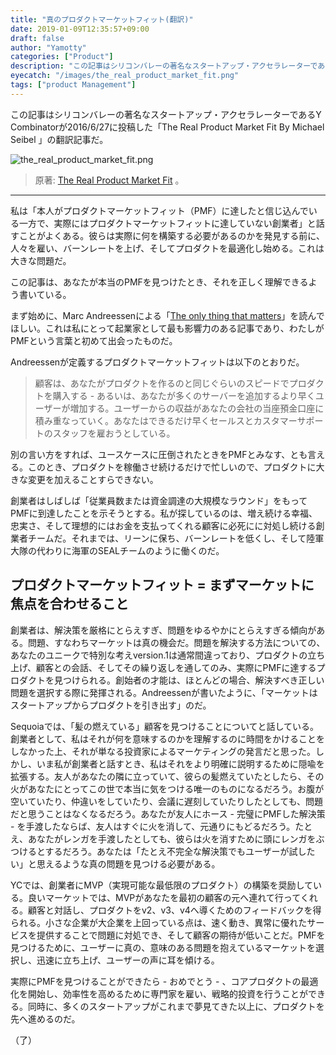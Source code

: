 ```yaml
---
title: "真のプロダクトマーケットフィット(翻訳)"
date: 2019-01-09T12:35:57+09:00
draft: false
author: "Yamotty"
categories: ["Product"]
description: "この記事はシリコンバレーの著名なスタートアップ・アクセラレーターであるY Combinatorが2016/6/27に投稿した「The Real Product Market Fit By Michael Seibel 」の翻訳記事です。"
eyecatch: "/images/the_real_product_market_fit.png"
tags: ["product Management"]
---
```


この記事はシリコンバレーの著名なスタートアップ・アクセラレーターであるY Combinatorが2016/6/27に投稿した「The Real Product Market Fit By Michael Seibel 」の翻訳記事だ。

<!--more-->

![the_real_product_market_fit.png](/images/the_real_product_market_fit.png)
> 原著: [The Real Product Market Fit](https://blog.ycombinator.com/the-real-product-market-fit/) 。


---

私は「本人がプロダクトマーケットフィット（PMF）に達したと信じ込んでいる一方で、実際にはプロダクトマーケットフィットに達していない創業者」と話すことがよくある。彼らは実際に何を構築する必要があるのか​​を発見する前に、人々を雇い、バーンレートを上げ、そしてプロダクトを最適化し始める。これは大きな問題だ。

この記事は、あなたが本当のPMFを見つけたとき、それを正しく理解できるよう書いている。

まず始めに、Marc Andreessenによる「[The only thing that matters](https://pmarchive.com/guide_to_startups_part4.html)」を読んでほしい。これは私にとって起業家として最も影響力のある記事であり、わたしがPMFという言葉と初めて出会ったものだ。

Andreessenが定義するプロダクトマーケットフィットは以下のとおりだ。

>顧客は、あなたがプロダクトを作るのと同じぐらいのスピードでプロダクトを購入する - あるいは、あなたが多くのサーバーを追加するより早くユーザーが増加する。ユーザーからの収益があなたの会社の当座預金口座に積み重なっていく。あなたはできるだけ早くセールスとカスタマーサポートのスタッフを雇おうとしている。

別の言い方をすれば、ユースケースに圧倒されたときをPMFとみなす、とも言える。このとき、プロダクトを稼働させ続けるだけで忙しいので、プロダクトに大きな変更を加えることすらできない。

創業者はしばしば「従業員数または資金調達の大規模なラウンド」をもってPMFに到達したことを示そうとする。私が探しているのは、増え続ける幸福、忠実さ、そして理想的にはお金を支払ってくれる顧客に必死にに対処し続ける創業者チームだ。それまでは、リーンに保ち、バーンレートを低くし、そして陸軍大隊の代わりに海軍のSEALチームのように働くのだ。

## プロダクトマーケットフィット = まずマーケットに焦点を合わせること

創業者は、解決策を厳格にとらえすぎ、問題をゆるやかにとらえすぎる傾向がある。問題、すなわちマーケットは真の機会だ。問題を解決する方法についての、あなたのユニークで特別な考えversion.1は通常間違っており、プロダクトの立ち上げ、顧客との会話、そしてその繰り返しを通してのみ、実際にPMFに達するプロダクトを見つけられる。創始者の才能は、ほとんどの場合、解決すべき正しい問題を選択する際に発揮される。Andreessenが書いたように、「マーケットはスタートアップからプロダクトを引き出す」のだ。

Sequoiaでは、「髪の燃えている」顧客を見つけることについてと話している。創業者として、私はそれが何を意味するのかを理解するのに時間をかけることをしなかった上、それが単なる投資家によるマーケティングの発言だと思った。しかし、いま私が創業者と話すとき、私はそれをより明確に説明するために隠喩を拡張する。友人があなたの隣に立っていて、彼らの髪燃えていたとしたら、その火があなたにとってこの世で本当に気をつける唯一のものになるだろう。お腹が空いていたり、仲違いをしていたり、会議に遅刻していたり​​したとしても、問題だと思うことはなくなるだろう。あなたが友人にホース - 完璧にPMFした解決策 - を手渡したならば、友人はすぐに火を消して、元通りにもどるだろう。たとえ、あなたがレンガを手渡したとしても、彼らは火を消すために頭にレンガをぶつけるとするだろう。あなたは「たとえ不完全な解決策でもユーザーが試したい」と思えるような真の問題を見つける必要がある。

YCでは、創業者にMVP（実現可能な最低限のプロダクト）の構築を奨励している。良いマーケットでは、MVPがあなたを最初の顧客の元へ連れて行ってくれる。顧客と対話し、プロダクトをv2、v3、v4へ導くためのフィードバックを得られる。小さな企業が大企業を上回っている点は、速く動き、異常に優れたサービスを提供することで問題に対処でき、そして顧客の期待が低いことだ。PMFを見つけるために、ユーザーに真の、意味のある問題を抱えているマーケットを選択し、迅速に立ち上げ、ユーザーの声に耳を傾ける。

実際にPMFを見つけることができたら - おめでとう - 、コアプロダクトの最適化を開始し、効率性を高めるために専門家を雇い、戦略的投資を行うことができる。同時に、多くのスタートアップがこれまで夢見てきた以上に、プロダクトを先へ進めるのだ。

（了）
